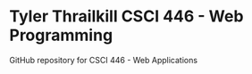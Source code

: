 Tyler Thrailkill
CSCI 446 - Web Programming
=======

GitHub repository for CSCI 446 - Web Applications
